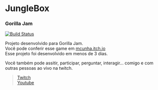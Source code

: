 # JungleBox
### Gorilla Jam

[![Build Status](https://travis-ci.org/joemccann/dillinger.svg?branch=master)](https://mcunha-br.github.io/)

Projeto desenvolvido para Gorilla Jam.\
Você pode conferir esse game em [mcunha.itch.io](https://mcunha.itch.io/junglebox "itch Marcial Lincoln")\
Esse projeto foi desenvolvido em menos de 3 dias.

Você também pode assitir, participar, perguntar, interagir... comigo e com outras pessoas ao vivo na twitch.

> [Twitch](https://www.twitch.tv/marcial_lincoln "Twitch Marcial Lincoln")\
> [Youtube](https://www.youtube.com/c/Marcial_Lincoln "Youtube Marcial Lincoln")

